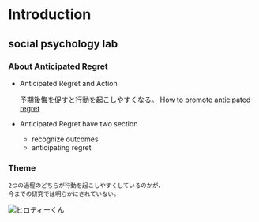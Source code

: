 # Introduction
## social psychology lab
### About Anticipated Regret

- Anticipated Regret and Action

    予期後悔を促すと行動を起こしやすくなる。
[How to promote anticipated regret](https://www.hiroshima-u.ac.jp)

- Anticipated Regret have two section
    - recognize outcomes
    - anticipating regret

### Theme 
    2つの過程のどちらが行動を起こしやすくしているのかが、
    今までの研究では明らかにされていない。

![ヒロティーくん](https://www.hiroshima-u.ac.jp/system/files/138803/hiroty230.png)
